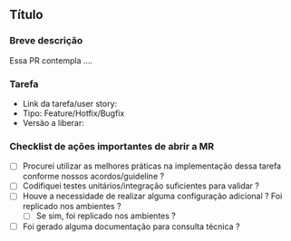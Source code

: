 ## Título

### Breve descrição

Essa PR contempla ....

### Tarefa

- Link da tarefa/user story: 
- Tipo: Feature/Hotfix/Bugfix
- Versão a liberar: 

### Checklist de ações importantes de abrir a MR

- [ ] Procurei utilizar as melhores práticas na implementação dessa tarefa conforme nossos acordos/guideline ?
- [ ] Codifiquei testes unitários/integração suficientes para validar ?
- [ ] Houve a necessidade de realizar alguma configuração adicional ? Foi replicado nos ambientes ?
	- [ ] Se sim, foi replicado nos ambientes ?
- [ ] Foi gerado alguma documentação para consulta técnica ?